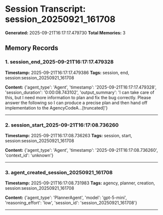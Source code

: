 # Session Transcript: session_20250921_161708

**Generated:** 2025-09-21T16:17:17.479730
**Total Memories:** 3

## Memory Records

### 1. session_end_2025-09-21T16:17:17.479328

**Timestamp:** 2025-09-21T16:17:17.479386
**Tags:** session, end, session:session_20250921_161708

**Content:** {'agent_type': 'Agent', 'timestamp': '2025-09-21T16:17:17.479328', 'session_duration': '0:00:08.743102', 'output_summary': 'I can take care of this, but I need more information to plan and fix the bug correctly. Please answer the following so I can produce a precise plan and then hand off implementation to the AgencyCodeA...[truncated]'}

---

### 2. session_start_2025-09-21T16:17:08.736260

**Timestamp:** 2025-09-21T16:17:08.736263
**Tags:** session, start, session:session_20250921_161708

**Content:** {'agent_type': 'Agent', 'timestamp': '2025-09-21T16:17:08.736260', 'context_id': 'unknown'}

---

### 3. agent_created_session_20250921_161708

**Timestamp:** 2025-09-21T16:17:08.731983
**Tags:** agency, planner, creation, session:session_20250921_161708

**Content:** {'agent_type': 'PlannerAgent', 'model': 'gpt-5-mini', 'reasoning_effort': 'low', 'session_id': 'session_20250921_161708'}

---

